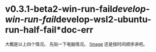# v0.3.1-beta2-win-run-fail*develop-win-run-fail*develop-wsl2-ubuntu-run-half-fail*doc-err
大概是以上四个情况。
先贴一下电脑情况。
[!image](https://github.com/shlin0415/TmpForIssues/blob/main/20250914-091657.jpg)
还是按时间顺序讲吧。


